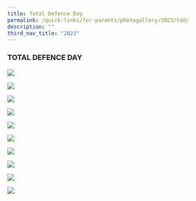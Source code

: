 ```yaml
---
title: Total Defence Day
permalink: /quick-links/for-parents/photogallery/2023/tdd/
description: ""
third_nav_title: "2023"
---
```

### TOTAL DEFENCE DAY

![](/images/Total%20Defence%20Day%202023/20230216_095438.jpg)

![](/images/Total%20Defence%20Day%202023/20230216_094813.jpg)

![](/images/Total%20Defence%20Day%202023/20230216_095820.jpg)

![](/images/Total%20Defence%20Day%202023/20230216_101118.jpg)

![](/images/Total%20Defence%20Day%202023/20230216_102317.jpg)

![](/images/Total%20Defence%20Day%202023/img-20230216-wa0010.jpg)

![](/images/Total%20Defence%20Day%202023/20230215_094441.jpg)

![](/images/Total%20Defence%20Day%202023/img-20230216-wa0015.jpg)

![](/images/Total%20Defence%20Day%202023/img-20230216-wa0007.jpg)

![](/images/Total%20Defence%20Day%202023/img-20230216-wa0019.jpg)